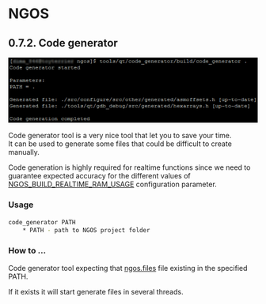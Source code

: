 NGOS
====

0.7.2. Code generator
---------------------

<p align="center">
    <img src="https://github.com/Gris87/ngos/blob/master/tools/qt/code_generator/Screenshot.png?raw=true" alt="Screenshot"/>
</p>

Code generator tool is a very nice tool that let you to save your time.<br/>
It can be used to generate some files that could be difficult to create manually.

Code generation is highly required for realtime functions since we need to guarantee expected accuracy for the different values of [NGOS_BUILD_REALTIME_RAM_USAGE](../../3.%20Configuration/README.md#-----------ngos_build_realtime_ram_usage-----------) configuration parameter.

### Usage

```sh
code_generator PATH
    * PATH - path to NGOS project folder
```

### How to ...

Code generator tool expecting that [ngos.files](../../../../ngos.files) file existing in the specified PATH.

If it exists it will start generate files in several threads.
